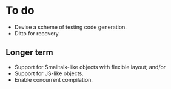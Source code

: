 # To do

* Devise a scheme of testing code generation.
* Ditto for recovery.

## Longer term

* Support for Smalltalk-like objects with flexible layout; and/or
* Support for JS-like objects.
* Enable concurrent compilation.
